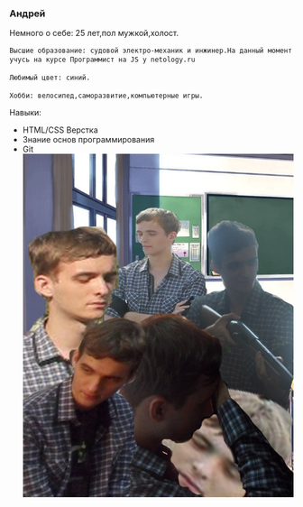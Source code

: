 ### Андрей

Немного о себе:
    25 лет,пол мужкой,холост.

    Высшие образование: судовой электро-механик и инжинер.На данный момент учусь на курсе Программист на JS у netology.ru
    
    Любимый цвет: синий.
    
    Хобби: велосипед,саморазвитие,компьютерные игры.

Навыки:
* HTML/CSS Верстка
* Знание основ программирования
* Git
![alt text](img/M97pz1D5Hqw.jpg)